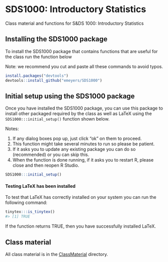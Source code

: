 
<!-- README.md is generated from README.Rmd. Please edit that file -->

# SDS1000: Introductory Statistics

<!-- badges: start -->

<!-- badges: end -->

Class material and functions for S&DS 1000: Introductory Statistics

## Installing the SDS1000 package

To install the SDS1000 package that contains functions that are useful
for the class run the function below

Note: we recommend you cut and paste all these commands to avoid typos.

``` r
install.packages("devtools")
devtools::install_github("emeyers/SDS1000")
```

## Initial setup using the SDS1000 package

Once you have installed the SDS1000 package, you can use this package to
install other packaged required by the class as well as LaTeX using the
`SDS1000:::initial_setup()` function shown below.

Notes:

1.  If any dialog boxes pop up, just click “ok” on them to proceed.
2.  This function might take several minutes to run so please be
    patient.
3.  If it asks you to update any existing package you can do so
    (recommended) or you can skip this.
4.  When the function is done running, if it asks you to restart R,
    please close and then reopen R Studio.

``` r
SDS1000:::initial_setup()
```

#### Testing LaTeX has been installed

To test that LaTeX has correctly installed on your system you can run
the following command:

``` r
tinytex:::is_tinytex()
#> [1] TRUE
```

If the function returns TRUE, then you have successfully installed
LaTeX.

## Class material

All class material is in the
[ClassMaterial](https://github.com/emeyers/SDS1000/tree/master/ClassMaterial)
directory.
